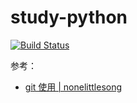 # study-python

[![Build Status](https://github.com/gumgemgem/my-actions/workflows/tee2hub/badge.svg?branch=main)](https://github.com/gumgemgem/my-actions/actions)

参考：

- [git 使用 | nonelittlesong](https://github.com/nonelittlesong/study-ubuntu/tree/master/git)

